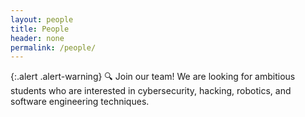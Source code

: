```yaml
---
layout: people
title: People
header: none
permalink: /people/
---
```


{:.alert .alert-warning}
🔍 Join our team!
We are looking for ambitious students who are interested in
cybersecurity, hacking, robotics, and software engineering techniques.

